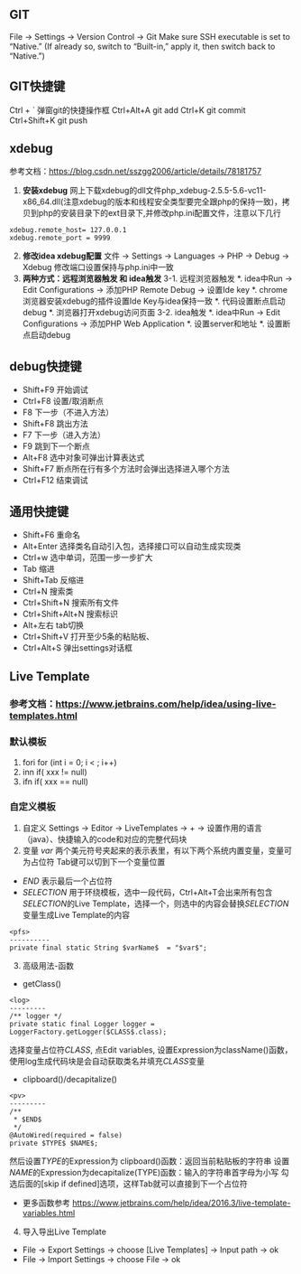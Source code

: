 ## **GIT**
File -> Settings -> Version Control -> Git
Make sure SSH executable is set to “Native.” (If already so, switch to “Built-in,” apply it, then switch back to “Native.”)

## **GIT快捷键**
Ctrl + `    弹窗git的快捷操作框
Ctrl+Alt+A  git add
Ctrl+K      git commit
Ctrl+Shift+K git push


## **xdebug**
参考文档：https://blog.csdn.net/sszgg2006/article/details/78181757
1. **安装xdebug**
网上下载xdebug的dll文件php_xdebug-2.5.5-5.6-vc11-x86_64.dll(注意xdebug的版本和线程安全类型要完全跟php的保持一致)，拷贝到php的安装目录下的ext目录下,并修改php.ini配置文件，注意以下几行
```
xdebug.remote_host= 127.0.0.1
xdebug.remote_port = 9999
```
2. **修改idea xdebug配置**
文件 -> Settings -> Languages -> PHP -> Debug -> Xdebug
修改端口设置保持与php.ini中一致
3. **两种方式：远程浏览器触发 和 idea触发**
3-1. 远程浏览器触发
*. idea中Run -> Edit Configurations -> 添加PHP Remote Debug -> 设置Ide key
*. chrome浏览器安装xdebug的插件设置Ide Key与idea保持一致
*. 代码设置断点启动debug
*. 浏览器打开xdebug访问页面
3-2. idea触发
*. idea中Run -> Edit Configurations -> 添加PHP Web Application
*. 设置server和地址
*. 设置断点启动debug

## **debug快捷键**
* Shift+F9  开始调试
* Ctrl+F8 设置/取消断点
* F8  下一步（不进入方法）
* Shift+F8 跳出方法
* F7  下一步（进入方法）
* F9  跳到下一个断点
* Alt+F8 选中对象可弹出计算表达式
* Shift+F7  断点所在行有多个方法时会弹出选择进入哪个方法
* Ctrl+F12 结束调试

## **通用快捷键**
* Shift+F6  重命名
* Alt+Enter 选择类名自动引入包，选择接口可以自动生成实现类
* Ctrl+w 选中单词，范围一步一步扩大
* Tab 缩进
* Shift+Tab 反缩进
* Ctrl+N 搜索类
* Ctrl+Shift+N  搜索所有文件
* Ctrl+Shift+Alt+N 搜索标识
* Alt+左右  tab切换
* Ctrl+Shift+V 打开至少5条的粘贴板、
* Ctrl+Alt+S 弹出settings对话框

## **Live Template**
### 参考文档：https://www.jetbrains.com/help/idea/using-live-templates.html
### 默认模板
1. fori   for (int i = 0; i < ; i++)
2. inn    if( xxx != null)
3. ifn    if( xxx == null)
### 自定义模板
1. 自定义 Settings -> Editor -> LiveTemplates -> +  -> 设置作用的语言（java）、快捷输入的code和对应的完整代码块
2. 变量
$var$ 两个美元符号夹起来的表示表里，有以下两个系统内置变量，变量可为占位符
Tab键可以切到下一个变量位置
* $END$ 表示最后一个占位符
* $SELECTION$ 用于环绕模板，选中一段代码，Ctrl+Alt+T会出来所有包含$SELECTION$的Live Template，选择一个，则选中的内容会替换$SELECTION$变量生成Live Template的内容
```
<pfs>
----------
private final static String $varName$  = "$var$";
```
3. 高级用法-函数

* getClass()
```
<log>
---------
/** logger */
private static final Logger logger = LoggerFactory.getLogger($CLASS$.class);
```
选择变量占位符$CLASS$, 点Edit variables, 设置Expression为className()函数，使用log生成代码块是会自动获取类名并填充$CLASS$变量

* clipboard()/decapitalize()
```
<pv>
---------
/**
 * $END$
 */
@AutoWired(required = false)
private $TYPE$ $NAME$;
```
然后设置$TYPE$的Expression为 clipboard()函数：返回当前粘贴板的字符串
设置$NAME$的Expression为decapitalize(TYPE)函数：输入的字符串首字母为小写
勾选后面的[skip if defined]选项，这样Tab就可以直接到下一个占位符

* 更多函数参考 https://www.jetbrains.com/help/idea/2016.3/live-template-variables.html

4. 导入导出Live Template
* File -> Export Settings -> choose [Live Templates] -> Input path -> ok
* File -> Import Settings -> choose File -> ok
